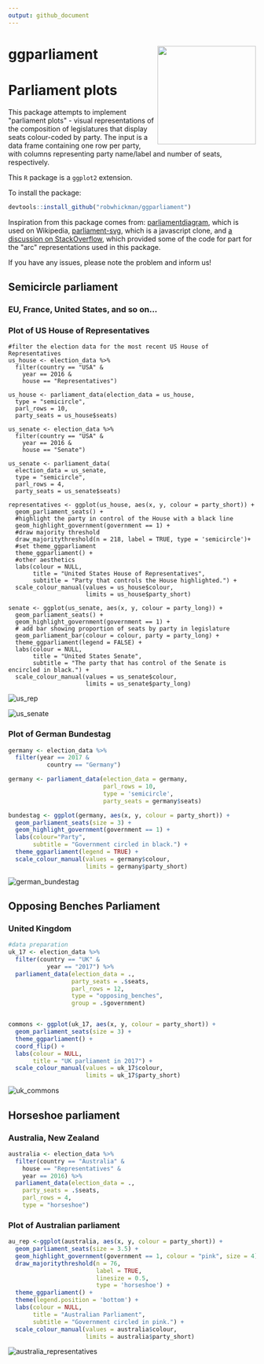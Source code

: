 ```yaml
---
output: github_document
---
```


<!-- README.md is generated from README.Rmd. Please edit that file -->




# ggparliament <img src = "figure/HexSticker.png" align = "right" width = "200"/>

# Parliament plots


This package attempts to implement "parliament plots" - visual representations of the composition of legislatures that display seats colour-coded by party. The input is a data frame containing one row per party, with columns representing party name/label and number of seats, respectively.

This `R` package is a `ggplot2` extension.

To install the package:

```r
devtools::install_github("robwhickman/ggparliament")
```

Inspiration from this package comes from: [parliamentdiagram](https://github.com/slashme/parliamentdiagram), which
is used on Wikipedia, [parliament-svg](https://github.com/juliuste/parliament-svg), which is a javascript clone, and [a discussion on StackOverflow](http://stackoverflow.com/questions/42729174/creating-a-half-donut-or-parliamentary-seating-chart), which provided some of the code for part for the "arc" representations used in this package.


If you have any issues, please note the problem and inform us!

## Semicircle parliament

### EU, France, United States, and so on...


### Plot of US House of Representatives



```{r}
#filter the election data for the most recent US House of Representatives
us_house <- election_data %>%
  filter(country == "USA" &
    year == 2016 &
    house == "Representatives")

us_house <- parliament_data(election_data = us_house,
  type = "semicircle",
  parl_rows = 10,
  party_seats = us_house$seats)

us_senate <- election_data %>%
  filter(country == "USA" &
    year == 2016 &
    house == "Senate")

us_senate <- parliament_data(
  election_data = us_senate,
  type = "semicircle",
  parl_rows = 4,
  party_seats = us_senate$seats)

representatives <- ggplot(us_house, aes(x, y, colour = party_short)) +
  geom_parliament_seats() + 
  #highlight the party in control of the House with a black line
  geom_highlight_government(government == 1) +
  #draw majority threshold
  draw_majoritythreshold(n = 218, label = TRUE, type = 'semicircle')+
  #set theme_ggparliament
  theme_ggparliament() +
  #other aesthetics
  labs(colour = NULL, 
       title = "United States House of Representatives",
       subtitle = "Party that controls the House highlighted.") +
  scale_colour_manual(values = us_house$colour, 
                      limits = us_house$party_short) 

senate <- ggplot(us_senate, aes(x, y, colour = party_long)) +
  geom_parliament_seats() + 
  geom_highlight_government(government == 1) +
  # add bar showing proportion of seats by party in legislature
  geom_parliament_bar(colour = colour, party = party_long) + 
  theme_ggparliament(legend = FALSE) +
  labs(colour = NULL, 
       title = "United States Senate",
       subtitle = "The party that has control of the Senate is encircled in black.") +
  scale_colour_manual(values = us_senate$colour,
                      limits = us_senate$party_long)

```
![us_rep](figure/ur_rep.png)

![us_senate](figure/senate.png)


### Plot of German Bundestag


```r
germany <- election_data %>%
  filter(year == 2017 & 
           country == "Germany") 

germany <- parliament_data(election_data = germany, 
                           parl_rows = 10,
                           type = 'semicircle',
                           party_seats = germany$seats)

bundestag <- ggplot(germany, aes(x, y, colour = party_short)) +
  geom_parliament_seats(size = 3) +
  geom_highlight_government(government == 1) + 
  labs(colour="Party",
       subtitle = "Government circled in black.") +  
  theme_ggparliament(legend = TRUE) +
  scale_colour_manual(values = germany$colour, 
                      limits = germany$party_short) 
```

![german_bundestag](figure/bundestag.png)

## Opposing Benches Parliament

### United Kingdom


```r
#data preparation
uk_17 <- election_data %>% 
  filter(country == "UK" & 
           year == "2017") %>% 
  parliament_data(election_data = .,
                  party_seats = .$seats,
                  parl_rows = 12,
                  type = "opposing_benches",
                  group = .$government)


commons <- ggplot(uk_17, aes(x, y, colour = party_short)) +
  geom_parliament_seats(size = 3) + 
  theme_ggparliament() + 
  coord_flip() + 
  labs(colour = NULL, 
       title = "UK parliament in 2017") +
  scale_colour_manual(values = uk_17$colour, 
                      limits = uk_17$party_short)
```

![uk_commons](figure/commons.png)



## Horseshoe parliament

### Australia, New Zealand


```r
australia <- election_data %>%
  filter(country == "Australia" &
    house == "Representatives" &
    year == 2016) %>% 
  parliament_data(election_data = .,
    party_seats = .$seats,
    parl_rows = 4,
    type = "horseshoe")
```

### Plot of Australian parliament


```r
au_rep <-ggplot(australia, aes(x, y, colour = party_short)) +
  geom_parliament_seats(size = 3.5) + 
  geom_highlight_government(government == 1, colour = "pink", size = 4) + 
  draw_majoritythreshold(n = 76, 
                         label = TRUE, 
                         linesize = 0.5,
                         type = 'horseshoe') + 
  theme_ggparliament() +
  theme(legend.position = 'bottom') + 
  labs(colour = NULL,
       title = "Australian Parliament",
       subtitle = "Government circled in pink.") +
  scale_colour_manual(values = australia$colour, 
                      limits = australia$party_short) 
```

![australia_representatives](figure/au_rep.png)





